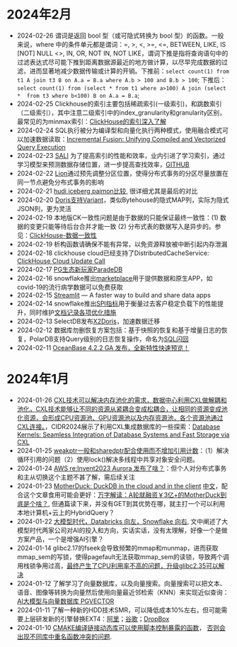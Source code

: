 # 2024年2月
- 2024-02-26 谓词是返回 bool 型（或可隐式转换为 bool 型）的函数。一般来说，where 中的条件单元都是谓词：=, >, <, >=, <=, BETWEEN, LIKE, IS [NOT] NULL <>, IN, OR, NOT IN, NOT LIKE，谓词下推是指将查询语句中的过滤表达式尽可能下推到距离数据源最近的地方做计算，以尽早完成数据的过滤，进而显著地减少数据传输或计算的开销。下推前：`select count(1) from t1 A join t3 B on A.a = B.a where A.b > 100 and B.b > 100`; 下推后：`select count(1) from (select * from t1 where a>100) A join (select *  from t3 where b<100) B on A.a = B.a`;
- 2024-02-25 Clickhouse的索引主要包括稀疏索引(一级索引)，和跳数索引（二级索引），其中注意二级索引中的index_granularity和granularity区别，最常见的为minmax索引：[ClickHouse的索引深入了解](https://zhuanlan.zhihu.com/p/658631866)
- 2024-02-24 SQL执行被分为编译型和向量化执行两种模式，使用融合模式可以加速数据读取：[Incremental Fusion: Unifying Compiled and Vectorized Query Execution](https://www.cs.cit.tum.de/fileadmin/w00cfj/dis/papers/inkfuse.pdf)
- 2024-02-23 [SALI](https://arxiv.org/pdf/2308.15012?) 为了提高索引的性能和效率，业内引进了学习索引，通过学习模型来预测数据存储位置，进一步提高查找效率，[GITHUB](https://github.com/cds-ruc/SALI)
- 2024-02-22 [Lion](https://arxiv.org/pdf/2403.11221)通过预先调整分区位置，使得分布式事务的分区尽量放置在同一节点避免分布式事务的影响
- 2024-02-21 [hudi,iceberg,paimon比较](https://mp.weixin.qq.com/s/NIpud2kbiJJNOsje0Honyw), 很详细尤其是最后的对比
- 2024-02-20 [Doris支持Variant](https://cdn.selectdb.com/static/0409_Apache_Doris_Variant_a5ca19cdcc.pdf)，类似Bytehouse的隐式MAP列，实际为隐式JSON列，更为灵活
- 2024-02-19 本地版CK一致性问题是由于数据的只能保证最终一致性：(1) 数据的变更只能等待后台合并才能一致 (2) 分布式表的数据写入是异步的。参见：[ClickHouse-数据一致性](https://www.cnblogs.com/EnzoDin/p/16251252.html)
- 2024-02-19 析构函数请确保不能有异常，以免资源释放被中断引起内存泄漏
- 2024-02-18 clickhouse cloud已经支持了DistributedCacheService: [ClickHouse Cloud Update Call]( https://www.youtube.com/watch?v=Ew8vHeyyahI)
- 2024-02-17 [PG生态新玩家ParadeDB](https://mp.weixin.qq.com/s/bx2dRxlrtLcM6AD2qsplQQ)
- 2024-02-16 snowflake推出[marketplace](https://www.snowflake.com/en/data-cloud/marketplace/)用于提供数据和原生APP，如covid-19的流行病学数据可以免费获取
- 2024-02-15 [Streamlit](https://github.com/streamlit/streamlit) — A faster way to build and share data apps
- 2024-02-14 snowflake推出[SPI指标](https://www.snowflake.com/blog/measuring-performance-improvements-spi/)用于衡量过去客户稳定负载下的性能提升，同时维护[文档记录各项优化措施](https://docs.snowflake.com/en/release-notes/performance-improvements)
- 2024-02-13 SelectDB发布[X2Doris](https://www.selectdb.com/blog/160)，加速数据迁移
- 2024-02-12 数据库勿删恢复方案包括：基于快照的恢复和基于增量日志的恢复，PolarDB支持Query级别的日志恢复操作，命名为[SQL闪回](https://help.aliyun.com/zh/polardb/polardb-for-xscale/use-sql-flashback-1)
- 2024-02-11 [OceanBase 4.2.2 GA 发布，全新特性快速预览！](https://open.oceanbase.com/blog/9147296848)

# 2024年1月
- 2024-01-26 [CXL技术可以解决内存池化的需求，数据中心利用CXL做解耦和池化，CXL技术能够让不同的资源从紧耦合变成松耦合，让相同的资源变成池化资源，会形成CPU资源池、GPU资源池以及内存资源池，各个资源池通过CXL连接。](https://www.elecfans.com/d/2210036.html)，CIDR2024展示了利用CXL集成数据库的一些探索：[Database Kernels: Seamless Integration of Database Systems and Fast Storage via CXL](https://www.cidrdb.org/cidr2024/papers/p43-lee.pdf)
- 2024-01-25 [weakptr一般和sharedptr配合使用而不增加引用计数](https://blog.csdn.net/qq_38410730/article/details/105903979)：（1）解决循环引用的问题（2）使用lock()解决多线程中共享对象安全问题。
- 2024-01-24 [AWS re:Invent2023 Aurora 发布了啥？](http://mysql.taobao.org/monthly/2023/12/01/)：但个人对分布式事务和主从切换这个主题不甚了解，需后续关注
- 2024-01-23 [MotherDuck: DuckDB in the cloud and in the client](https://www.cidrdb.org/cidr2024/papers/p46-atwal.pdf) [中文](https://zhuanlan.zhihu.com/p/679197332)，配合这个文章食用可能会更好：[万字解读：A轮就融资￥3亿+的MotherDuck到底是个啥？](https://www.rachellaw.xyz/2023/MotherDuck), 但通篇读下来，并没有GET到其优势在哪，就主打一个可以利用本地计算机+云上的HybridQuery？
- 2024-01-22 [大模型时代，Databricks 向左，Snowflake 向右](https://zhuanlan.zhihu.com/p/677745764), 文中阐述了大模型时代两家公司对AI的投入和方向，实话实话，没有太理解，好像一个是做方案产品，一个是增强AI引擎？
- 2024-01-14 glibc2.17的fseek会导致频繁的mmap和munmap，进而获取mmap_sem的写锁，使得pagefault无法获取mmap_sem的读锁，导致两个调用栈锁争用过高，[最终产生了CPU利用率不高的问题，升级glibc2.35可以解决](https://zhuanlan.zhihu.com/p/669173594)
- 2024-01-12 了解学习了向量数据库，以及向量搜索。向量搜索可以把文本、语音、图像等转换为向量然后使用向量最近邻检索（KNN）来实现近似查询：[AI大模型与向量数据库 PGVECTOR](https://mp.weixin.qq.com/s?__biz=MzU5ODAyNTM5Ng==&mid=2247485589&idx=1&sn=931f2d794e9b8486f623f746db9f00cd&scene=21#wechat_redirect)
- 2024-01-11 了解一种新的HDD技术SMR，可以降低成本10%左右，但可能需要上层研发新的引擎替换EXT4：[阿里](https://www.usenix.org/system/files/fast23-zhou-su.pdf)；[谷歌](https://blog.google/products/google-cloud/dynamic-hybrid-smr-ocp-proposal-improve-data-center-disk-drives/)；[DropBox](https://dropbox.tech/infrastructure/four-years-of-smr-storage-what-we-love-and-whats-next)
- 2024-01-10 [CMAKE编译链接动态库可以使用脚本控制暴露的函数](https://www.gnu.org/software/gnulib/manual/html_node/LD-Version-Scripts.html)， [否则会出现不同库中重名函数冲突的问题](https://stackoverflow.com/questions/37051635/several-shared-object-using-same-proto-leading-the-the-error-file-already-exist).

